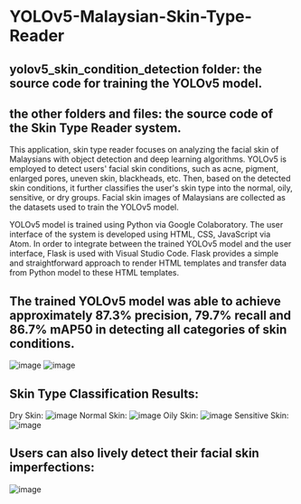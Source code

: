 # YOLOv5-Malaysian-Skin-Type-Reader
## yolov5_skin_condition_detection folder: the source code for training the YOLOv5 model.
## the other folders and files: the source code of the Skin Type Reader system.

This application, skin type reader focuses on analyzing the facial skin of Malaysians with object detection and deep learning algorithms. YOLOv5 is employed to detect users' facial skin conditions, such as acne, pigment, enlarged pores, uneven skin, blackheads, etc. Then, based on the detected skin conditions, it further classifies the user's skin type into the normal, oily, sensitive, or dry groups. Facial skin images of Malaysians are collected as the datasets used to train the YOLOv5 model. 

YOLOv5 model is trained using Python via Google Colaboratory. The user interface of the system is developed using HTML, CSS, JavaScript via Atom. In order to integrate between the trained YOLOv5 model and the user interface, Flask is used with Visual Studio Code. Flask provides a simple and straightforward approach to render HTML templates and transfer data from Python model to these HTML templates.

## The trained YOLOv5 model was able to achieve approximately 87.3% precision, 79.7% recall and 86.7% mAP50 in detecting all categories of skin conditions.
![image](https://github.com/yinghueygan/YOLOv5-Malaysian-Skin-Type-Reader/assets/90696965/34f81c68-cfb1-4ace-b808-fa1db8ef6b4a)
![image](https://github.com/yinghueygan/YOLOv5-Malaysian-Skin-Type-Reader/assets/90696965/9762f93d-9aaa-4b16-bb28-f2de1bd801dd)

## Skin Type Classification Results:
Dry Skin:
![image](https://github.com/yinghueygan/YOLOv5-Malaysian-Skin-Type-Reader/assets/90696965/8eda55b7-3d6d-425d-bcf3-ff8d22e07bd3)
Normal Skin:
![image](https://github.com/yinghueygan/YOLOv5-Malaysian-Skin-Type-Reader/assets/90696965/0fcd0d30-b043-4b81-bec0-7e9b2c1c3380)
Oily Skin:
![image](https://github.com/yinghueygan/YOLOv5-Malaysian-Skin-Type-Reader/assets/90696965/6eff26ef-6ed9-40a9-8fb4-604141655852)
Sensitive Skin:
![image](https://github.com/yinghueygan/YOLOv5-Malaysian-Skin-Type-Reader/assets/90696965/860b8252-5d52-4a0a-888f-7f61767e5b4b)

## Users can also lively detect their facial skin imperfections:
![image](https://github.com/yinghueygan/YOLOv5-Malaysian-Skin-Type-Reader/assets/90696965/622ab2c6-d62e-4fbf-9568-f4b2283da9fc)
